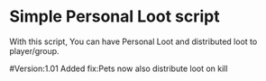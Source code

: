 
# Simple Personal Loot script

With this script, You can have Personal Loot and distributed loot to player/group.

#Version:1.01
Added fix:Pets now also distribute loot on kill
